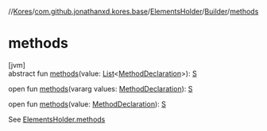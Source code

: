 //[Kores](../../../../index.md)/[com.github.jonathanxd.kores.base](../../index.md)/[ElementsHolder](../index.md)/[Builder](index.md)/[methods](methods.md)

# methods

[jvm]\
abstract fun [methods](methods.md)(value: [List](https://kotlinlang.org/api/latest/jvm/stdlib/kotlin.collections/-list/index.html)<[MethodDeclaration](../../-method-declaration/index.md)>): [S](index.md)

open fun [methods](methods.md)(vararg values: [MethodDeclaration](../../-method-declaration/index.md)): [S](index.md)

open fun [methods](methods.md)(value: [MethodDeclaration](../../-method-declaration/index.md)): [S](index.md)

See [ElementsHolder.methods](../methods.md)
